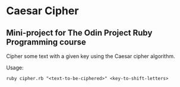 # Caesar Cipher

## Mini-project for The Odin Project Ruby Programming course

Cipher some text with a given key using the Caesar cipher algorithm.

Usage:

```
ruby cipher.rb "<text-to-be-ciphered>" <key-to-shift-letters>
```
